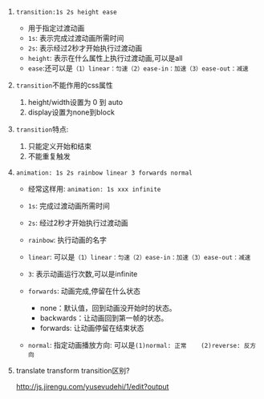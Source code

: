 1. `transition:1s 2s height ease`

   - 用于指定过渡动画
   - `1s`: 表示完成过渡动画所需时间
   - `2s`: 表示经过2秒才开始执行过渡动画
   - `height`: 表示在什么属性上执行过渡动画,可以是all
   - `ease`:还可以是`（1）linear：匀速（2）ease-in：加速（3）ease-out：减速`

2. `transition`不能作用的css属性

   1. height/width设置为 0 到 auto
   2. display设置为none到block

3. `transition`特点: 

   1. 只能定义开始和结束
   2. 不能重复触发

4. `animation: 1s 2s rainbow linear 3 forwards normal`

   - 经常这样用: `animation: 1s xxx infinite`


   - `1s`: 完成过渡动画所需时间
   - `2s`: 经过2秒才开始执行过渡动画
   - `rainbow`: 执行动画的名字
   - `linear`: 可以是`（1）linear：匀速（2）ease-in：加速（3）ease-out：减速`
   - `3`: 表示动画运行次数,可以是infinite
   - `forwards`: 动画完成,停留在什么状态
     - none：默认值，回到动画没开始时的状态。
     - backwards：让动画回到第一帧的状态。
     - forwards: 让动画停留在结束状态
   - `normal`: 指定动画播放方向: 可以是`(1)normal: 正常    (2)reverse: 反方向`

5. translate   transform  transition区别?

   http://js.jirengu.com/yusevudehi/1/edit?output